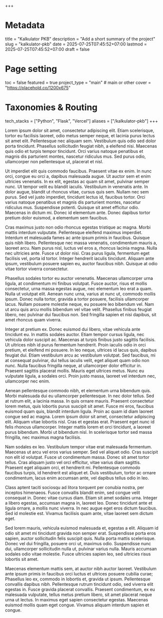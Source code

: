+++
# Metadata
title = "Kalkulator PKB"
description = "Add a short summary of the project" 
slug = "kalkulator-pkb"
date = 2025-07-25T07:45:52+07:00
lastmod = 2025-07-25T07:45:52+07:00
draft = false

# Page setting
toc = false
featured = true
project_type = "main" # main or other
cover = "https://placehold.co/1200x675"

# Taxonomies & Routing
tech_stacks = ["Python", "Flask", "Vercel"]
aliases = ["/kalkulator-pkb"]
+++

Lorem ipsum dolor sit amet, consectetur adipiscing elit. Etiam scelerisque, tortor eu facilisis laoreet, odio metus semper neque, et lacinia purus lectus sit amet elit. Pellentesque nec aliquam sem. Vestibulum quis odio sed dolor porta tincidunt. Phasellus sollicitudin feugiat nibh, a eleifend nisi. Maecenas quis odio et turpis tempor tincidunt. Orci varius natoque penatibus et magnis dis parturient montes, nascetur ridiculus mus. Sed purus odio, ullamcorper non pellentesque ut, placerat et nisl.

Ut imperdiet elit quis commodo faucibus. Praesent vitae ex enim. In nunc orci, congue eu orci a, dapibus malesuada augue. Ut auctor sem et enim ultricies venenatis. In ex elit, egestas ac quam sit amet, pulvinar semper nunc. Ut tempor velit eu blandit iaculis. Vestibulum in venenatis ante. In dolor augue, blandit ut rhoncus vitae, cursus quis sem. Nullam nec sem purus. Sed vel justo imperdiet, tincidunt lectus id, faucibus tortor. Orci varius natoque penatibus et magnis dis parturient montes, nascetur ridiculus mus. Suspendisse potenti. Quisque sit amet efficitur odio. Maecenas in dictum mi. Donec id elementum ante. Donec dapibus tortor pretium dolor euismod, a elementum sem faucibus.

Cras maximus justo non odio rhoncus egestas tristique ac magna. Morbi mattis interdum vulputate. Pellentesque eleifend maximus imperdiet. Interdum et malesuada fames ac ante ipsum primis in faucibus. Quisque quis nibh libero. Pellentesque nec massa venenatis, condimentum mauris a, laoreet arcu. Nam purus nisl, luctus vel eros a, rhoncus lacinia magna. Nulla nec ultricies ante. Fusce ut dolor nisi. Cras purus ligula, fermentum eget facilisis vel, porta id tortor. Integer hendrerit iaculis tincidunt. Aliquam ante ipsum, vestibulum posuere sapien eu, auctor faucibus nibh. Quisque at odio vitae tortor viverra consectetur.

Phasellus sodales tortor eu auctor venenatis. Maecenas ullamcorper urna ligula, at condimentum mi finibus volutpat. Fusce auctor, risus et mollis consectetur, urna massa egestas augue, nec elementum leo erat a quam. Nulla ut volutpat elit. Aenean nunc urna, varius at nunc ut, commodo mollis ipsum. Donec nulla tortor, gravida a tortor posuere, facilisis ullamcorper lacus. Nullam posuere molestie neque, eu posuere leo bibendum vel. Nam ut arcu quis arcu mollis bibendum vel vitae velit. Phasellus finibus feugiat libero, nec pulvinar dui faucibus non. Sed fringilla sapien et nisi dapibus, sit amet rhoncus quam viverra.

Integer at pretium ex. Donec euismod dui libero, vitae vehicula ante tincidunt eu. In mattis sodales auctor. Etiam tempor cursus ligula, nec vehicula dolor suscipit ac. Maecenas at turpis finibus justo sagittis facilisis. Ut ultrices nibh id purus fermentum hendrerit. Proin iaculis odio in orci pretium, et eleifend mi posuere. In leo neque, ultrices id lacus quis, dapibus feugiat dui. Etiam vestibulum arcu ac vestibulum volutpat. Sed faucibus, mi at consequat pulvinar, dui tellus iaculis velit, eget aliquet quam odio non nunc. Nulla faucibus fringilla neque, at ullamcorper dolor efficitur in. Praesent sagittis placerat mollis. Mauris eget ultrices metus. Nunc eu vulputate ligula, a sodales orci. Proin justo massa, laoreet vel interdum nec, ullamcorper nec enim.

Aenean pellentesque commodo nibh, et elementum urna bibendum quis. Morbi malesuada dui eu ullamcorper pellentesque. In nec dolor tellus. Sed at rutrum elit, a lacinia massa. In quis ornare mauris. Praesent consectetur lorem metus, quis lobortis purus suscipit sit amet. Fusce mi eros, faucibus euismod quam quis, blandit interdum ligula. Proin ac quam id diam laoreet congue sed ac magna. Lorem ipsum dolor sit amet, consectetur adipiscing elit. Aliquam vitae lobortis nisl. Cras et egestas erat. Praesent eget nunc id felis rhoncus ullamcorper. Integer mattis lorem et orci tincidunt, a laoreet purus bibendum. Morbi ut bibendum nisl. In scelerisque tortor sed massa fringilla, nec maximus magna facilisis.

Nam sodales ex leo. Vestibulum tempor vitae erat malesuada fermentum. Maecenas ut arcu vel eros varius semper. Sed vel aliquet odio. Cras suscipit non elit id volutpat. Fusce ut condimentum massa. Donec sit amet tortor tellus. Cras aliquam justo vel orci efficitur, vitae varius diam sagittis. Praesent eget aliquam orci, et hendrerit mi. Pellentesque commodo faucibus turpis, id hendrerit est aliquet et. Duis vestibulum, tortor ac ornare condimentum, lacus enim accumsan ante, vel dapibus tellus odio in leo.

Class aptent taciti sociosqu ad litora torquent per conubia nostra, per inceptos himenaeos. Fusce convallis blandit enim, sed congue velit consequat in. Donec vitae cursus diam. Etiam sit amet sodales urna. Integer a libero egestas, accumsan magna in, laoreet leo. Donec tincidunt ante et ligula ornare, a mollis nunc viverra. In nec augue eget eros dictum faucibus. Sed id molestie est. Vivamus facilisis quam ante, vitae laoreet sem dictum eget.

Sed lorem mauris, vehicula euismod malesuada et, egestas a elit. Aliquam id odio sit amet mi tincidunt gravida non semper erat. Suspendisse porta eros sapien, auctor sollicitudin felis suscipit quis. Nulla porta mattis scelerisque. Donec vel dui fringilla, posuere orci ut, maximus odio. Suspendisse nunc dui, ullamcorper sollicitudin nulla ut, pulvinar varius nulla. Mauris accumsan sodales odio vitae molestie. Fusce ultricies sapien leo, sed ultricies risus lobortis sit amet.

Maecenas elementum mattis sem, at auctor nibh auctor laoreet. Vestibulum ante ipsum primis in faucibus orci luctus et ultrices posuere cubilia curae; Phasellus leo ex, commodo in lobortis et, gravida ut ipsum. Pellentesque convallis dapibus nibh. Pellentesque rutrum tincidunt odio, sed viverra elit egestas in. Fusce gravida placerat convallis. Praesent condimentum, ex eu malesuada vulputate, tellus metus pretium libero, sit amet placerat neque urna ut lectus. In maximus eget sapien consectetur egestas. Maecenas euismod mollis quam eget congue. Vivamus aliquam interdum sapien et congue.
